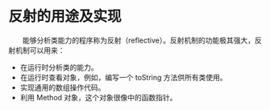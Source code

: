 # 反射的用途及实现
&emsp;&emsp;能够分析类能力的程序称为反射（reflective）。反射机制的功能极其强大，反射机制可以用来：
- 在运行时分析类的能力。
- 在运行时查看对象，例如，编写一个 toString 方法供所有类使用。
- 实现通用的数组操作代码。
- 利用 Method 对象，这个对象很像中的函数指针。